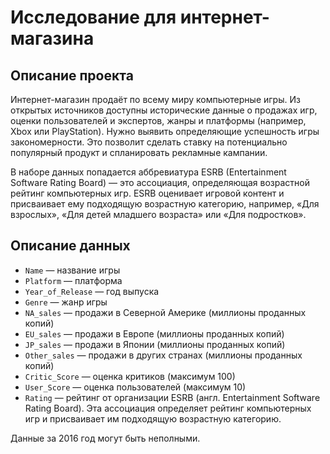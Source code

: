 # Исследование для интернет-магазина

## Описание проекта

Интернет-магазин продаёт по всему миру компьютерные игры. Из открытых источников доступны исторические данные о продажах игр, оценки пользователей и экспертов, жанры и платформы (например, Xbox или PlayStation). Нужно выявить определяющие успешность игры закономерности. Это позволит сделать ставку на потенциально популярный продукт и спланировать рекламные кампании.

В наборе данных попадается аббревиатура ESRB (Entertainment Software Rating Board) — это ассоциация, определяющая возрастной рейтинг компьютерных игр. ESRB оценивает игровой контент и присваивает ему подходящую возрастную категорию, например, «Для взрослых», «Для детей младшего возраста» или «Для подростков».

## Описание данных

 - `Name` — название игры
 - `Platform` — платформа
 - `Year_of_Release` — год выпуска
 - `Genre` — жанр игры
 - `NA_sales` — продажи в Северной Америке (миллионы проданных копий)
 - `EU_sales` — продажи в Европе (миллионы проданных копий)
 - `JP_sales` — продажи в Японии (миллионы проданных копий)
 - `Other_sales` — продажи в других странах (миллионы проданных копий)
 - `Critic_Score` — оценка критиков (максимум 100)
 - `User_Score` — оценка пользователей (максимум 10)
 - `Rating` — рейтинг от организации ESRB (англ. Entertainment Software Rating Board). Эта ассоциация определяет рейтинг компьютерных игр и присваивает им подходящую возрастную категорию.

Данные за 2016 год могут быть неполными.
